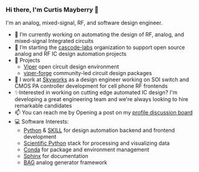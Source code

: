 ### Hi there, I'm Curtis Mayberry 👋

I'm an analog, mixed-signal, RF, and software design engineer.

- 🦾 I’m currently working on automating the design of RF, analog, and
mixed-signal Integrated circuits
- 👯 I’m starting the [cascode-labs](https://github.com/cascode-labs)
organization to support open source analog and RF IC design automation projects
- 🔭 Projects
  - [Viper](http://www.cascode-labs.org/viper) open circuit design environment
  - [viper-forge](http://www.cascode-labs.org/viper-forge/) community-led circuit design packages
- 💼 I work at [Skyworks](https://www.skyworksinc.com/) as a design engineer working on SOI switch and CMOS PA controller development for cell phone RF frontends
- ✨Interested in working on cutting edge automated IC design? I'm developing a great engineering team and we're always looking to hire remarkable candidates
- 📫 You can reach me by Opening a post on my [profile discussion board](https://github.com/curtisma/curtisma/discussions)
- 💻 Software Interests:
  - [Python](https://www.python.org/) & [SKILL](https://www.cadence.com/en_US/home/training/all-courses/83018.html) for design automation backend and frontend development
  - [Scientific Python](https://scientific-python.org/) stack for processing and visualizing data
  - [Conda](https://docs.conda.io/en/latest/) for package and environment management
  - [Sphinx](https://www.sphinx-doc.org/en/master/index.html) for documentation
  - [BAG](https://github.com/bluecheetah/bag) analog generator framework
